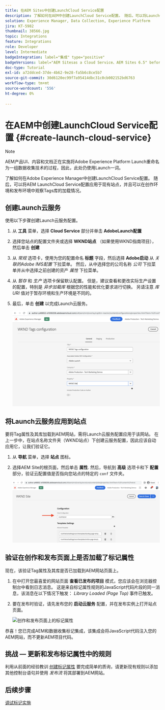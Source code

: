 ```yaml
---
title: 在AEM Sites中创建LaunchCloud Service配置
description: 了解如何在AEM中创建LaunchCloud Service配置。 随后，可以将LaunchCloud Service配置应用于现有站点，并且可以在创作环境和发布环境中观察到Tag库的加载情况。
solution: Experience Manager, Data Collection, Experience Platform
jira: KT-5982
thumbnail: 38566.jpg
topic: Integrations
feature: Integrations
role: Developer
level: Intermediate
badgeIntegration: label="集成" type="positive"
badgeVersions: label="AEM Sitesas a Cloud Service、AEM Sites 6.5" before-title="false"
doc-type: Tutorial
exl-id: a72ddced-37de-4b62-9e28-fa5b6c8ce5b7
source-git-commit: 30d6120ec99f7a95414dbc31c0cb002152bd6763
workflow-type: tm+mt
source-wordcount: '556'
ht-degree: 0%

---
```


# 在AEM中创建LaunchCloud Service配置 {#create-launch-cloud-service}

>[!NOTE]
>
>AEM产品UI、内容和文档正在实施将Adobe Experience Platform Launch重命名为一组数据收集技术的过程，因此，此处仍使用Launch一词。

了解如何在Adobe Experience Manager中创建LaunchCloud Service配置。 随后，可以将AEM LaunchCloud Service配置应用于现有站点，并且可以在创作环境和发布环境中观察Tags库的加载情况。

## 创建Launch云服务

使用以下步骤创建Launch云服务配置。

1. 从 **工具** 菜单，选择 **Cloud Service** 部分并单击 **AdobeLaunch配置**

1. 选择您站点的配置文件夹或选择 **WKND站点** （如果使用WKND指南项目），然后单击 **创建**

1. 从 _常规_ 选项卡，使用为您的配置命名 **标题** 字段，然后选择 **Adobe启动** 从 _关联的Adobe IMS配置_ 下拉菜单。 然后，从中选择您的公司名称 _公司_ 下拉菜单并从中选择之前创建的资产 _属性_ 下拉菜单。

1. 从 _暂存_ 和 _生产_ 选项卡保留默认配置。 但是，建议查看和更改实际生产设置的配置，特别是 _异步加载库_ 根据您的性能和优化要求进行切换。 另请注意 _库URI_ 值对于暂存环境和生产环境是不同的。

1. 最后，单击 **创建** 以完成Launch云服务。

   ![启动Cloud Service配置](assets/launch-cloud-services-config.png)

## 将Launch云服务应用到站点

要将Tag属性及其库加载到AEM网站，需将Launch云服务配置应用于该网站。 在上一步中，在站点名称文件夹（WKND站点）下创建云服务配置，因此应该自动应用它，让我们验证它。

1. 从 **导航** 菜单，选择 **站点** 图标。

1. 选择AEM Site的根页面，然后单击 **属性**. 然后，导航到 **高级** 选项卡和下 **配置** 部分，验证云配置值是否指向您站点的特定的 `conf` 文件夹。

   ![将Cloud Service配置应用到站点](assets/apply-cloud-services-config-to-site.png)

## 验证在创作和发布页面上是否加载了标记属性

现在，该验证Tag属性及其库是否已加载到AEM网站页面上。

1. 在中打开您最喜爱的网站页面 **查看已发布的项目** 模式，您应该会在浏览器控制台中看到日志消息。 这是来自标记属性规则的JavaScript代码片段的同一消息，该消息在以下情况下触发： _Library Loaded (Page Top)_ 事件已触发。

1. 要在发布时验证，请先发布您的 **启动云服务** 配置，并在发布实例上打开站点页面。

   ![创作和发布页面上的标记属性](assets/tag-property-on-author-publish-pages.png)

恭喜！您已完成AEM和数据收集标记集成，该集成会将JavaScript代码注入您的AEM网站，而不更新AEM项目代码。

## 挑战 — 更新和发布标记属性中的规则

利用从前面的经验教训 [创建标记属性](./create-tag-property.md) 要完成简单的质询，请更新现有规则以添加其他控制台语句并使用 _发布流_ 将其部署到AEM网站。

## 后续步骤

[调试标记实施](debug-tags-implementation.md)
